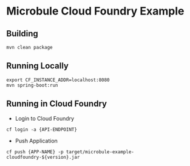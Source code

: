 # Microbule Cloud Foundry Example

## Building

```text
mvn clean package
```

## Running Locally

```text
export CF_INSTANCE_ADDR=localhost:8080
mvn spring-boot:run
```

## Running in Cloud Foundry

- Login to Cloud Foundry

```
cf login -a {API-ENDPOINT}
```

- Push Application

```
cf push {APP-NAME} -p target/microbule-example-cloudfoundry-${version}.jar
```